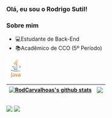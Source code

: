 ### Olá, eu sou o Rodrigo Sutil!

### Sobre mim

-  💻Estudante de Back-End
-  📚Acadêmico de CCO (5º Período)



<code><img height="50" alt="java" src="https://raw.githubusercontent.com/github/explore/5b3600551e122a3277c2c5368af2ad5725ffa9a1/topics/java/java.png"></code>


| <a href="https://github.com/RodCarvalhoas/github-readme-stats"><img align="center" src="https://github-readme-stats.vercel.app/api?username=RodCarvalhoas&show_icons=true&include_all_commits=true&theme=gruvbox&hide_border=true" alt="RodCarvalhoas's github stats" /></a> | <a href="https://github.com/RodCarvalhoas/github-readme-stats"><img align="center" src="https://github-readme-stats.vercel.app/api/top-langs/?username=RodCarvalhoas&layout=compact&theme=gruvbox&hide_border=true" /></a> |
| ------------- | ------------- |

  ##
 
<div> 
  <a href = "mailto:sutil_rodrigo@hotmail.com"><img src="https://img.shields.io/badge/-Gmail-%23333?style=for-the-badge&logo=gmail&logoColor=white" target="_blank"></a>
  <a href="https://www.linkedin.com/in/rodrigo-sutil" target="_blank"><img src="https://img.shields.io/badge/-LinkedIn-%230077B5?style=for-the-badge&logo=linkedin&logoColor=white" target="_blank"></a> 
  
</div>
